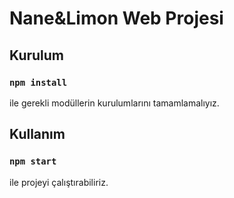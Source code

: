 # Nane&Limon Web Projesi


## Kurulum
### `npm install`
ile gerekli modüllerin kurulumlarını tamamlamalıyız.

## Kullanım
### `npm start`
ile projeyi çalıştırabiliriz.



